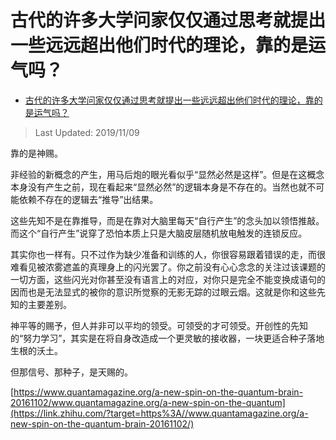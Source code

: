# 古代的许多大学问家仅仅通过思考就提出一些远远超出他们时代的理论，靠的是运气吗？

- [古代的许多大学问家仅仅通过思考就提出一些远远超出他们时代的理论，靠的是运气吗？](https://www.zhihu.com/question/298355441/answer/511798857)
  

>Last Updated: 2019/11/09

靠的是神赐。

非经验的新概念的产生，用马后炮的眼光看似乎“显然必然是这样”。但是在这概念本身没有产生之前，现在看起来“显然必然”的逻辑本身是不存在的。当然也就不可能依赖不存在的逻辑去“推导”出结果。

这些先知不是在靠推导，而是在靠对大脑里每天“自行产生”的念头加以领悟推敲。而这个“自行产生”说穿了恐怕本质上只是大脑皮层随机放电触发的连锁反应。

其实你也一样有。只不过作为缺少准备和训练的人，你很容易跟着错误的走，而很难看见被浓雾遮盖的真理身上的闪光罢了。你之前没有心心念念的关注过该课题的一切方面，这些闪光对你甚至没有语言上的对应，对你只是完全不能变换成语句的因而也是无法显式的被你的意识所觉察的无影无踪的过眼云烟。这就是你和这些先知的主要差别。

神平等的赐予，但人并非可以平均的领受。可领受的才可领受。开创性的先知的“努力学习”，其实是在将自身改造成一个更灵敏的接收器，一块更适合种子落地生根的沃土。

但那信号、那种子，是天赐的。

[https://www.quantamagazine.org/a-new-spin-on-the-quantum-brain-20161102/​www.quantamagazine.org/a-new-spin-on-the-quantum](https://link.zhihu.com/?target=https%3A//www.quantamagazine.org/a-new-spin-on-the-quantum-brain-20161102/)